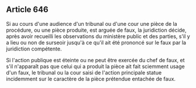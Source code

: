 Article 646
----
Si au cours d'une audience d'un tribunal ou d'une cour une pièce de la
procédure, ou une pièce produite, est arguée de faux, la juridiction décide,
après avoir recueilli les observations du ministère public et des parties, s'il
y a lieu ou non de surseoir jusqu'à ce qu'il ait été prononcé sur le faux par la
juridiction compétente.

Si l'action publique est éteinte ou ne peut être exercée du chef de faux, et
s'il n'apparaît pas que celui qui a produit la pièce ait fait sciemment usage
d'un faux, le tribunal ou la cour saisi de l'action principale statue
incidemment sur le caractère de la pièce prétendue entachée de faux.
